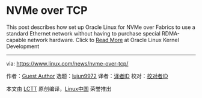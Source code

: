 [#]: collector: (lujun9972)
[#]: translator: ( )
[#]: reviewer: ( )
[#]: publisher: ( )
[#]: url: ( )
[#]: subject: (NVMe over TCP)
[#]: via: (https://www.linux.com/news/nvme-over-tcp/)
[#]: author: (Guest Author https://blogs.oracle.com/linux/nvme-over-tcp)

NVMe over TCP
======

This post describes how set up Oracle Linux for NVMe over Fabrics to use a standard Ethernet network without having to purchase special RDMA-capable network hardware.
Click to [Read More][1] at Oracle Linux Kernel Development

--------------------------------------------------------------------------------

via: https://www.linux.com/news/nvme-over-tcp/

作者：[Guest Author][a]
选题：[lujun9972][b]
译者：[译者ID](https://github.com/译者ID)
校对：[校对者ID](https://github.com/校对者ID)

本文由 [LCTT](https://github.com/LCTT/TranslateProject) 原创编译，[Linux中国](https://linux.cn/) 荣誉推出

[a]: https://blogs.oracle.com/linux/nvme-over-tcp
[b]: https://github.com/lujun9972
[1]: https://blogs.oracle.com/linux/nvme-over-tcp
